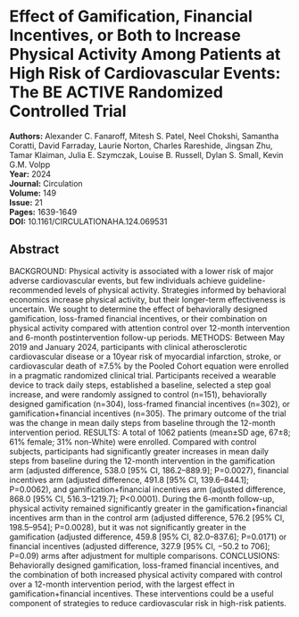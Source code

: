 # Effect of Gamification, Financial Incentives, or Both to Increase Physical Activity Among Patients at High Risk of Cardiovascular Events: The BE ACTIVE Randomized Controlled Trial

**Authors:** Alexander C. Fanaroff, Mitesh S. Patel, Neel Chokshi, Samantha Coratti, David Farraday, Laurie Norton, Charles Rareshide, Jingsan Zhu, Tamar Klaiman, Julia E. Szymczak, Louise B. Russell, Dylan S. Small, Kevin G.M. Volpp  
**Year:** 2024  
**Journal:** Circulation  
**Volume:** 149  
**Issue:** 21  
**Pages:** 1639-1649  
**DOI:** 10.1161/CIRCULATIONAHA.124.069531  

## Abstract
BACKGROUND: Physical activity is associated with a lower risk of major adverse cardiovascular events, but few individuals achieve guideline-recommended levels of physical activity. Strategies informed by behavioral economics increase physical activity, but their longer-term effectiveness is uncertain. We sought to determine the effect of behaviorally designed gamification, loss-framed financial incentives, or their combination on physical activity compared with attention control over 12-month intervention and 6-month postintervention follow-up periods.
METHODS: Between May 2019 and January 2024, participants with clinical atherosclerotic cardiovascular disease or a 10year risk of myocardial infarction, stroke, or cardiovascular death of ≥7.5% by the Pooled Cohort equation were enrolled in a pragmatic randomized clinical trial. Participants received a wearable device to track daily steps, established a baseline, selected a step goal increase, and were randomly assigned to control (n=151), behaviorally designed gamification (n=304), loss-framed financial incentives (n=302), or gamification+financial incentives (n=305). The primary outcome of the trial was the change in mean daily steps from baseline through the 12-month intervention period.
RESULTS: A total of 1062 patients (mean±SD age, 67±8; 61% female; 31% non-White) were enrolled. Compared with control subjects, participants had significantly greater increases in mean daily steps from baseline during the 12-month intervention in the gamification arm (adjusted difference, 538.0 [95% CI, 186.2–889.9]; P=0.0027), financial incentives arm (adjusted difference, 491.8 [95% CI, 139.6–844.1]; P=0.0062), and gamification+financial incentives arm (adjusted difference, 868.0 [95% CI, 516.3–1219.7]; P<0.0001). During the 6-month follow-up, physical activity remained significantly greater in the gamification+financial incentives arm than in the control arm (adjusted difference, 576.2 [95% CI, 198.5–954]; P=0.0028), but it was not significantly greater in the gamification (adjusted difference, 459.8 [95% CI, 82.0–837.6]; P=0.0171) or financial incentives (adjusted difference, 327.9 [95% CI, −50.2 to 706]; P=0.09) arms after adjustment for multiple comparisons.
CONCLUSIONS: Behaviorally designed gamification, loss-framed financial incentives, and the combination of both increased physical activity compared with control over a 12-month intervention period, with the largest effect in gamification+financial incentives. These interventions could be a useful component of strategies to reduce cardiovascular risk in high-risk patients.

